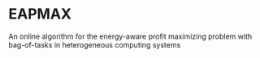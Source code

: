 # EAPMAX
An online algorithm for the energy-aware profit maximizing problem with bag-of-tasks in heterogeneous computing systems
